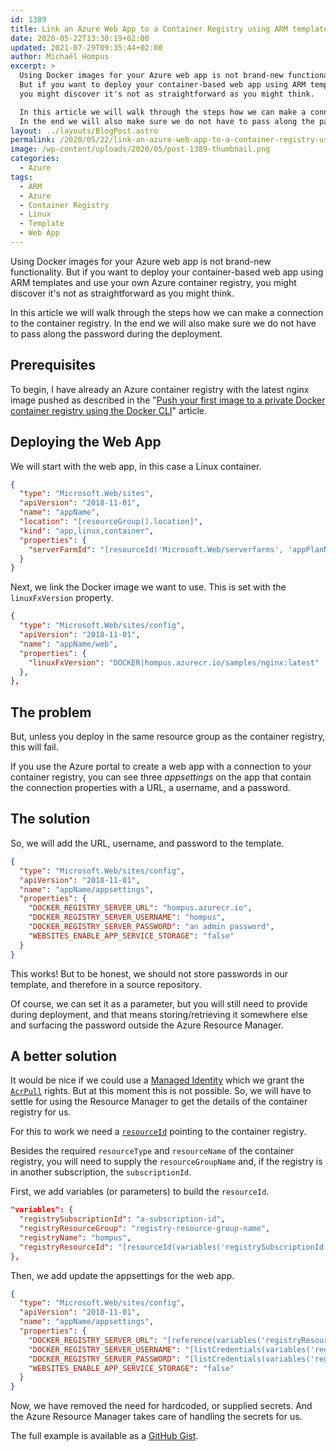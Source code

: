 ```yaml
---
id: 1389
title: Link an Azure Web App to a Container Registry using ARM templates
date: 2020-05-22T13:30:19+02:00
updated: 2021-07-29T09:35:44+02:00
author: Michaël Hompus
excerpt: >
  Using Docker images for your Azure web app is not brand-new functionality.
  But if you want to deploy your container-based web app using ARM templates and use your own Azure container registry,
  you might discover it's not as straightforward as you might think.

  In this article we will walk through the steps how we can make a connection to the container registry.
  In the end we will also make sure we do not have to pass along the password during the deployment.
layout: ../layouts/BlogPost.astro
permalink: /2020/05/22/link-an-azure-web-app-to-a-container-registry-using-arm-templates/
image: /wp-content/uploads/2020/05/post-1389-thumbnail.png
categories:
  - Azure
tags:
  - ARM
  - Azure
  - Container Registry
  - Linux
  - Template
  - Web App
---
```


Using Docker images for your Azure web app is not brand-new functionality.
But if you want to deploy your container-based web app using ARM templates and use your own Azure container registry,
you might discover it's not as straightforward as you might think.

In this article we will walk through the steps how we can make a connection to the container registry.
In the end we will also make sure we do not have to pass along the password during the deployment.

<!--more-->

## Prerequisites

To begin, I have already an Azure container registry with the latest nginx image pushed as described in the
"[Push your first image to a private Docker container registry using the Docker CLI](https://learn.microsoft.com/azure/container-registry/container-registry-get-started-docker-cli?tabs=azure-cli)" article.

## Deploying the Web App

We will start with the web app, in this case a Linux container.

```json
{
  "type": "Microsoft.Web/sites",
  "apiVersion": "2018-11-01",
  "name": "appName",
  "location": "[resourceGroup().location]",
  "kind": "app,linux,container",
  "properties": {
    "serverFarmId": "[resourceId('Microsoft.Web/serverfarms', 'appPlanName')]"
  }
}
```

Next, we link the Docker image we want to use. This is set with the `linuxFxVersion` property.

```json {6}
{
  "type": "Microsoft.Web/sites/config",
  "apiVersion": "2018-11-01",
  "name": "appName/web",
  "properties": {
    "linuxFxVersion": "DOCKER|hompus.azurecr.io/samples/nginx:latest"
  },
},
```

## The problem

But, unless you deploy in the same resource group as the container registry, this will fail.

If you use the Azure portal to create a web app with a connection to your container registry,
you can see three _appsettings_ on the app that contain the connection properties with a URL,
a username, and a password.

## The solution

So, we will add the URL, username, and password to the template.

```json {6-8}
{
  "type": "Microsoft.Web/sites/config",
  "apiVersion": "2018-11-01",
  "name": "appName/appsettings",
  "properties": {
    "DOCKER_REGISTRY_SERVER_URL": "hompus.azurecr.io",
    "DOCKER_REGISTRY_SERVER_USERNAME": "hompus",
    "DOCKER_REGISTRY_SERVER_PASSWORD": "an admin password",
    "WEBSITES_ENABLE_APP_SERVICE_STORAGE": "false"
  }
}
```

This works! But to be honest, we should not store passwords in our template,
and therefore in a source repository.

Of course, we can set it as a parameter, but you will still need to provide during deployment,
and that means storing/retrieving it somewhere else and surfacing the password outside the Azure Resource Manager.

## A better solution

It would be nice if we could use a [Managed Identity](https://learn.microsoft.com/azure/app-service/overview-managed-identity?tabs=portal%2Cdotnet)
which we grant the [`AcrPull`](https://learn.microsoft.com/azure/role-based-access-control/built-in-roles#acrpull) rights.
But at this moment this is not possible.
So, we will have to settle for using the Resource Manager to get the details of the container registry for us.

For this to work we need a [`resourceId`](https://docs.microsoft.com/en-us/azure/azure-resource-manager/templates/template-functions-resource#resourceid) pointing to the container registry.

Besides the required `resourceType` and `resourceName` of the container registry, you will need to supply the `resourceGroupName` and, if the registry is in another subscription, the `subscriptionId`.

First, we add variables (or parameters) to build the `resourceId`.

```json {5}
"variables": {
  "registrySubscriptionId": "a-subscription-id",
  "registryResourceGroup": "registry-resource-group-name",
  "registryName": "hompus",
  "registryResourceId": "[resourceId(variables('registrySubscriptionId'), variables('registryResourceGroup'), 'Microsoft.ContainerRegistry/registries', variables('registryName'))]"
},
```

Then, we add update the appsettings for the web app.

```json {6-8}
{
  "type": "Microsoft.Web/sites/config",
  "apiVersion": "2018-11-01",
  "name": "appName/appsettings",
  "properties": {
    "DOCKER_REGISTRY_SERVER_URL": "[reference(variables('registryResourceId'), '2019-05-01').loginServer]",
    "DOCKER_REGISTRY_SERVER_USERNAME": "[listCredentials(variables('registryResourceId'), '2019-05-01').username]",
    "DOCKER_REGISTRY_SERVER_PASSWORD": "[listCredentials(variables('registryResourceId'), '2019-05-01').passwords[0].value]",
    "WEBSITES_ENABLE_APP_SERVICE_STORAGE": "false"
  }
}
```

Now, we have removed the need for hardcoded, or supplied secrets.
And the Azure Resource Manager takes care of handling the secrets for us.

The full example is available as a
[GitHub Gist](https://gist.github.com/eNeRGy164/32150b536ae741e68e06dece5f8b16c5).
